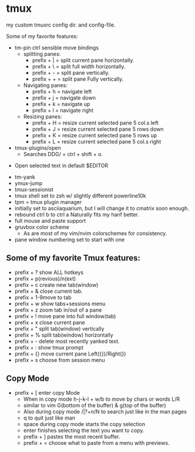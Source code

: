 # tmux
my custom tmuxrc config dir. and config-file.

Some of my favorite features:
* tm-pin ctrl sensible move bindings
    * splitting panes:
        - prefix + | = split current pane horizontally.
        - prefix + \ = split full width horizontally.
        - prefix + - = split pane vertically.
        - prefix + + = split pane Fully vertically.
    * Navigating panes:
        - prefix + h = navigate left
        - prefix + j = navigate down
        - prefix + k = navigate up
        - prefix + l = navigate right
    * Resizing panes:
        - prefix + H = resize current selected pane 5 col.s left
        - prefix + J = resize current selected pane 5 rows down
        - prefix + K = resize current selected pane 5 rows up
        - prefix + L = resize current selected pane 5 col.s right
* tmux-plugins/open
   - Searches DDG/ = ctrl + shift + o. 
- Open selected text in default $EDITOR
* tm-yank
* ymux-jump
* tmux-sessionist
* tmux shell set to zsh w/ slightly different powerline10k
* tpm = tmux plugin manager
* initially set to asciiaquarium,
but I will change it to cmatrix soon enough.
* rebound ctrl b to ctrl a Naturally fits my hanf better.
* full mouse and paste support
* gruvbox color scheme
    - As are most of my vim/nvim colorschemes for consistency.
* pane window numbering set to start with one

## Some of my favorite Tmux features:
  - prefix + ? show ALL hotkeys
  - prefix + p(revious)/n(ext)
  - prefix + c create new tab(window)
  - prefix + & close current tab.
  - prefix + 1-9move to tab
  - prefix + w show tabs+sessions menu
  - prefix + z zoom tab in/out of a pane
  - prefix + ! move pane into full window(tab)
  - prefix + x close current pane
  - prefix + " split tab(window) vertically
  - prefix + % split tab(window) horizontally
  - prefix + - delete most recently yanked text.
  - prefix + : show tmux prompt
  - prefix + {} move current pane Left({})/Right(})
  - prefix + s choose from session menu
## Copy Mode
  - prefix + [ enter copy Mode
    - When in copy mode h-j-k-l + w/b to move by chars or words L/R
    - similar to vim G(bottom of the buffer) & g(top of the buffer)
    - Also during copy mode /|?+n/N to search just like in the man pages
    - q to quit just like man
    - space during copy mode starts the copy selection
    - enter finishes selecting the text you want to copy.
    - prefix + ] pastes the most recent buffer.
    - prefix + = choose what to paste from a menu with previews.
